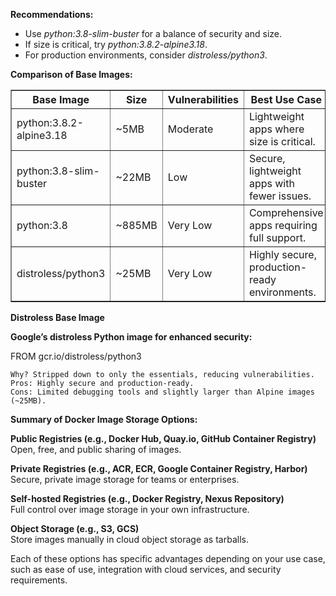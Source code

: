 **Recommendations:**
<ul>
    <li>Use <em>python:3.8-slim-buster</em> for a balance of security and size.</li>
    <li>If size is critical, try <em>python:3.8.2-alpine3.18</em>.</li>
    <li>For production environments, consider <em>distroless/python3</em>.</li>
</ul>

**Comparison of Base Images:**<br>
<table border="1">
    <thead>
        <tr>
            <th>Base Image</th>
            <th>Size</th>
            <th>Vulnerabilities</th>
            <th>Best Use Case</th>
        </tr>
    </thead>
    <tbody>
        <tr>
            <td>python:3.8.2-alpine3.18</td>
            <td>~5MB</td>
            <td>Moderate</td>
            <td>Lightweight apps where size is critical.</td>
        </tr>
        <tr>
            <td>python:3.8-slim-buster</td>
            <td>~22MB</td>
            <td>Low</td>
            <td>Secure, lightweight apps with fewer issues.</td>
        </tr>
        <tr>
            <td>python:3.8</td>
            <td>~885MB</td>
            <td>Very Low</td>
            <td>Comprehensive apps requiring full support.</td>
        </tr>
        <tr>
            <td>distroless/python3</td>
            <td>~25MB</td>
            <td>Very Low</td>
            <td>Highly secure, production-ready environments.</td>
        </tr>
    </tbody>
</table>


**Distroless Base Image**

**Google’s distroless Python image for enhanced security:**

FROM gcr.io/distroless/python3

    Why? Stripped down to only the essentials, reducing vulnerabilities.
    Pros: Highly secure and production-ready.
    Cons: Limited debugging tools and slightly larger than Alpine images (~25MB).


**Summary of Docker Image Storage Options:**   
    <p>**Public Registries (e.g., Docker Hub, Quay.io, GitHub Container Registry)**
        <br>Open, free, and public sharing of images.
    <p>**Private Registries (e.g., ACR, ECR, Google Container Registry, Harbor)**
        <br>Secure, private image storage for teams or enterprises.    
    <p>**Self-hosted Registries (e.g., Docker Registry, Nexus Repository)**
        <br>Full control over image storage in your own infrastructure.        
    <p>**Object Storage (e.g., S3, GCS)**
        <br>Store images manually in cloud object storage as tarballs.


Each of these options has specific advantages depending on your use case, such as ease of use, integration with cloud services, and security requirements.

